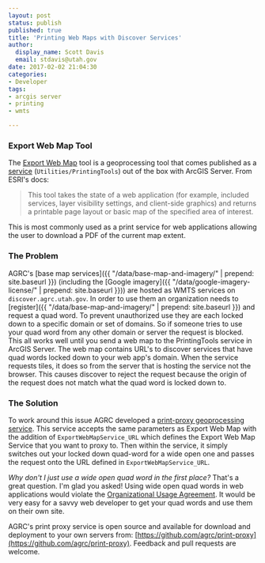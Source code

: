 ```yaml
---
layout: post
status: publish
published: true
title: 'Printing Web Maps with Discover Services'
author:
  display_name: Scott Davis
  email: stdavis@utah.gov
date: 2017-02-02 21:04:30
categories:
- Developer
tags:
- arcgis server
- printing
- wmts

---
```

### Export Web Map Tool
The [Export Web Map](http://desktop.arcgis.com/en/arcmap/latest/tools/server-toolbox/export-web-map.htm) tool is a geoprocessing tool that comes published as a [service](http://resources.arcgis.com/en/help/rest/apiref/gp_exportwebmaptask.html) (`Utilities/PrintingTools`) out of the box with ArcGIS Server. From ESRI's docs:
> This tool takes the state of a web application (for example, included services, layer visibility settings, and client-side graphics) and returns a printable page layout or basic map of the specified area of interest.

This is most commonly used as a print service for web applications allowing the user to download a PDF of the current map extent.

### The Problem
AGRC's [base map services]({{ "/data/base-map-and-imagery/" | prepend: site.baseurl }}) (including the [Google imagery]({{ "/data/google-imagery-license/" | prepend: site.baseurl }})) are hosted as WMTS services on `discover.agrc.utah.gov`. In order to use them an organization needs to [register]({{ "/data/base-map-and-imagery/" | prepend: site.baseurl }}) and request a quad word. To prevent unauthorized use they are each locked down to a specific domain or set of domains. So if someone tries to use your quad word from any other domain or server the request is blocked. This all works well until you send a web map to the PrintingTools service in ArcGIS Server. The web map contains URL's to discover services that have quad words locked down to your web app's domain. When the service requests tiles, it does so from the server that is hosting the service not the browser. This causes discover to reject the request because the origin of the request does not match what the quad word is locked down to.

### The Solution
To work around this issue AGRC developed a [print-proxy geoprocessing service](https://github.com/agrc/print-proxy). This service accepts the same parameters as Export Web Map with the addition of `ExportWebMapService_URL` which defines the Export Web Map Service that you want to proxy to. Then within the service, it simply switches out your locked down quad-word for a wide open one and passes the request onto the URL defined in `ExportWebMapService_URL`.

_Why don't I just use a wide open quad word in the first place?_ That's a great question. I'm glad you asked! Using wide open quad words in web applications would violate the [Organizational Usage Agreement](https://docs.google.com/a/utah.gov/forms/d/e/1FAIpQLScL5uUQIvw7op_ZcF4bijxcoOMGhNF0MXwJNGqSXS6IbjbKhA/viewform). It would be very easy for a savvy web developer to get your quad words and use them on their own site.

AGRC's print proxy service is open source and available for download and deployment to your own servers from: [https://github.com/agrc/print-proxy](https://github.com/agrc/print-proxy). Feedback and pull requests are welcome.


